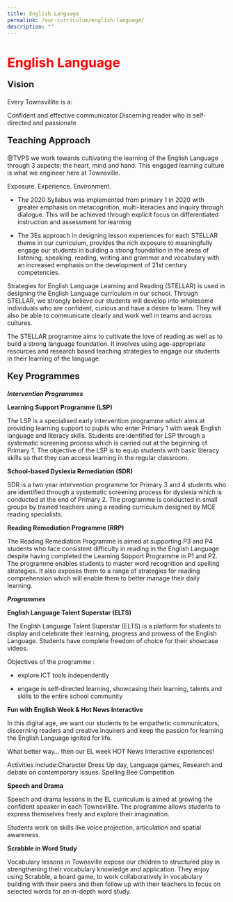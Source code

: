 ```yaml
---
title: English Language
permalink: /our-curriculum/english-language/
description: ""
---
```

<h1 style="color:red;font-size:30px">English Language</h1>

<p style="font-size:20px"><strong>Vision</strong></p>Every Townsvillite is a:

Confident and effective communicator
Discerning reader who is self-directed and passionate


<p style="font-size:20px"><strong>Teaching Approach</strong></p>

@TVPS we work towards cultivating the learning of the English Language through 3 aspects; the heart, mind and hand. This engaged learning culture is what we engineer here at Townsville.

Exposure. Experience. Environment.

*   The 2020 Syllabus was implemented from primary 1 in 2020 with greater emphasis on metacognition, multi-literacies and inquiry through dialogue. This will be achieved through explicit focus on differentiated instruction and assessment for learning
    

*   The 3Es approach in designing lesson experiences for each STELLAR theme in our curriculum, provides the rich exposure to meaningfully engage our students in building a strong foundation in the areas of listening, speaking, reading, writing and grammar and vocabulary with an increased emphasis on the development of 21st century competencies.
    

Strategies for English Language Learning and Reading (STELLAR) is used in designing the English Language curriculum in our school. Through STELLAR, we strongly believe our students will develop into wholesome individuals who are confident, curious and have a desire to learn. They will also be able to communicate clearly and work well in teams and across cultures.

The STELLAR programme aims to cultivate the love of reading as well as to build a strong language foundation. It involves using age-appropriate resources and research based teaching strategies to engage our students in their learning of the language.

<p style="font-size:20px"><strong>Key Programmes</strong></p>

***Intervention Programmes***

**Learning Support Programme (LSP)**

The LSP is a specialised early intervention programme which aims at providing learning support to pupils who enter Primary 1 with weak English language and literacy skills. Students are identified for LSP through a systematic screening process which is carried out at the beginning of Primary 1. The objective of the LSP is to equip students with basic literacy skills so that they can access learning in the regular classroom.

**School-based Dyslexia Remediation (SDR)**

SDR is a two year intervention programme for Primary 3 and 4 students who are identified through a systematic screening process for dyslexia which is conducted at the end of Primary 2. The programme is conducted in small groups by trained teachers using a reading curriculum designed by MOE reading specialists.

**Reading Remediation Programme (RRP)**

The Reading Remediation Programme is aimed at supporting P3 and P4 students who face consistent difficulty in reading in the English Language despite having completed the Learning Support Programme in P1 and P2. The programme enables students to master word recognition and spelling strategies. It also exposes them to a range of strategies for reading comprehension which will enable them to better manage their daily learning.



***Programmes***

**English Language Talent Superstar (ELTS)**

The English Language Talent Superstar (ELTS) is a platform for students to display and celebrate their learning, progress and prowess of the English Language. Students have complete freedom of choice for their showcase videos. 

Objectives of the programme :

*   explore ICT tools independently
    
*   engage in self-directed learning, showcasing their learning, talents and skills to the entire school community


**Fun with English Week & Hot News Interactive**

In this digital age, we want our students to be empathetic communicators, discerning readers and creative inquirers and keep the passion for learning the English Language ignited for life. 

What better way… then our EL week HOT News Interactive experiences! 

Activities include:Character Dress Up day, Language games, Research and debate on contemporary issues. Spelling Bee Competition


**Speech and Drama**

Speech and drama lessons in the EL curriculum is aimed at growing the confident speaker in each Townsvillite. The programme allows students to express themselves freely and explore their imagination.

Students work on skills like voice projection, articulation and spatial awareness.


**Scrabble in Word Study**

Vocabulary lessons in Townsville expose our children to structured play in strengthening their vocabulary knowledge and application. They enjoy using Scrabble, a board game, to work collaboratively in vocabulary building with their peers and then follow up with their teachers to focus on selected words for an in-depth word study.